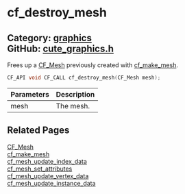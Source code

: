 [](../header.md ':include')

# cf_destroy_mesh

Category: [graphics](/api_reference?id=graphics)  
GitHub: [cute_graphics.h](https://github.com/RandyGaul/cute_framework/blob/master/include/cute_graphics.h)  
---

Frees up a [CF_Mesh](/graphics/cf_mesh.md) previously created with [cf_make_mesh](/graphics/cf_make_mesh.md).

```cpp
CF_API void CF_CALL cf_destroy_mesh(CF_Mesh mesh);
```

Parameters | Description
--- | ---
mesh | The mesh.

## Related Pages

[CF_Mesh](/graphics/cf_mesh.md)  
[cf_make_mesh](/graphics/cf_make_mesh.md)  
[cf_mesh_update_index_data](/graphics/cf_mesh_update_index_data.md)  
[cf_mesh_set_attributes](/graphics/cf_mesh_set_attributes.md)  
[cf_mesh_update_vertex_data](/graphics/cf_mesh_update_vertex_data.md)  
[cf_mesh_update_instance_data](/graphics/cf_mesh_update_instance_data.md)  
